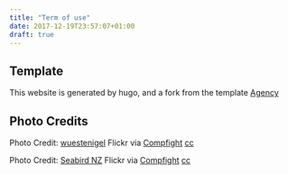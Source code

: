 ```yaml
---
title: "Term of use"
date: 2017-12-19T23:57:07+01:00
draft: true
---
```


## Template
This website is generated by hugo, and a fork from the template <a href="https://themes.gohugo.io/agency/">Agency</a>

## Photo Credits
Photo Credit: <a href="https://www.flickr.com/photos/30478819@N08/36330737463/">wuestenigel</a> Flickr via <a href="http://compfight.com">Compfight</a> <a href="https://creativecommons.org/licenses/by/2.0/">cc</a>

Photo Credit: <a href="https://www.flickr.com/photos/55198242@N03/24926469518/">Seabird NZ</a> Flickr via <a href="http://compfight.com">Compfight</a> <a href="https://creativecommons.org/licenses/by-nd/2.0/">cc</a>
